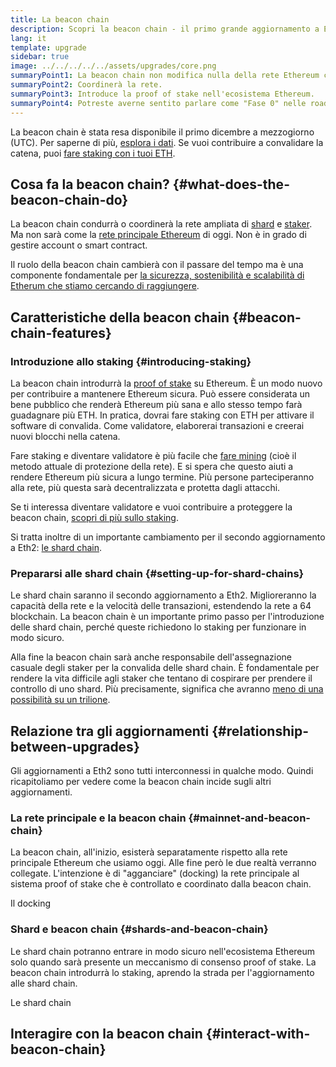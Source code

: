 ```yaml
---
title: La beacon chain
description: Scopri la beacon chain - il primo grande aggiornamento a Eth2 in Ethereum.
lang: it
template: upgrade
sidebar: true
image: ../../../../../assets/upgrades/core.png
summaryPoint1: La beacon chain non modifica nulla della rete Ethereum che usiamo oggi.
summaryPoint2: Coordinerà la rete.
summaryPoint3: Introduce la proof of stake nell'ecosistema Ethereum.
summaryPoint4: Potreste averne sentito parlare come "Fase 0" nelle roadmap tecniche.
---
```


<UpgradeStatus isShipped date="Spedito!">
    La beacon chain è stata resa disponibile il primo dicembre a mezzogiorno (UTC). Per saperne di più, <a href="https://beaconscan.com/">esplora i dati</a>. Se vuoi contribuire a convalidare la catena, puoi <a href="/staking/">fare staking con i tuoi ETH</a>.
</UpgradeStatus>

## Cosa fa la beacon chain? {#what-does-the-beacon-chain-do}

La beacon chain condurrà o coordinerà la rete ampliata di [shard](/upgrades/shard-chains/) e [staker](/staking/). Ma non sarà come la [rete principale Ethereum](/glossary/#mainnet) di oggi. Non è in grado di gestire account o smart contract.

Il ruolo della beacon chain cambierà con il passare del tempo ma è una componente fondamentale per [la sicurezza, sostenibilità e scalabilità di Etherum che stiamo cercando di raggiungere](/vision/).

## Caratteristiche della beacon chain {#beacon-chain-features}

### Introduzione allo staking {#introducing-staking}

La beacon chain introdurrà la [proof of stake](/developers/docs/consensus-mechanisms/pos/) su Ethereum. È un modo nuovo per contribuire a mantenere Ethereum sicura. Può essere considerata un bene pubblico che renderà Ethereum più sana e allo stesso tempo farà guadagnare più ETH. In pratica, dovrai fare staking con ETH per attivare il software di convalida. Come validatore, elaborerai transazioni e creerai nuovi blocchi nella catena.

Fare staking e diventare validatore è più facile che [fare mining](/developers/docs/mining/) (cioè il metodo attuale di protezione della rete). E si spera che questo aiuti a rendere Ethereum più sicura a lungo termine. Più persone parteciperanno alla rete, più questa sarà decentralizzata e protetta dagli attacchi.

<InfoBanner emoji=":money_bag:">
Se ti interessa diventare validatore e vuoi contribuire a proteggere la beacon chain, <a href="/staking/">scopri di più sullo staking</a>.
</InfoBanner>

Si tratta inoltre di un importante cambiamento per il secondo aggiornamento a Eth2: [le shard chain](/upgrades/shard-chains/).

### Prepararsi alle shard chain {#setting-up-for-shard-chains}

Le shard chain saranno il secondo aggiornamento a Eth2. Miglioreranno la capacità della rete e la velocità delle transazioni, estendendo la rete a 64 blockchain. La beacon chain è un importante primo passo per l'introduzione delle shard chain, perché queste richiedono lo staking per funzionare in modo sicuro.

Alla fine la beacon chain sarà anche responsabile dell'assegnazione casuale degli staker per la convalida delle shard chain. È fondamentale per rendere la vita difficile agli staker che tentano di cospirare per prendere il controllo di uno shard. Più precisamente, significa che avranno [meno di una possibilità su un trilione](https://medium.com/@chihchengliang/minimum-committee-size-explained-67047111fa20).

## Relazione tra gli aggiornamenti {#relationship-between-upgrades}

Gli aggiornamenti a Eth2 sono tutti interconnessi in qualche modo. Quindi ricapitoliamo per vedere come la beacon chain incide sugli altri aggiornamenti.

### La rete principale e la beacon chain {#mainnet-and-beacon-chain}

La beacon chain, all'inizio, esisterà separatamente rispetto alla rete principale Ethereum che usiamo oggi. Alle fine però le due realtà verranno collegate. L'intenzione è di "agganciare" (docking) la rete principale al sistema proof of stake che è controllato e coordinato dalla beacon chain.

<ButtonLink to="/upgrades/merge/">Il docking</ButtonLink>

### Shard e beacon chain {#shards-and-beacon-chain}

Le shard chain potranno entrare in modo sicuro nell'ecosistema Ethereum solo quando sarà presente un meccanismo di consenso proof of stake. La beacon chain introdurrà lo staking, aprendo la strada per l'aggiornamento alle shard chain.

<ButtonLink to="/upgrades/shard-chains/">Le shard chain</ButtonLink>

<Divider />

## Interagire con la beacon chain {#interact-with-beacon-chain}

<Eth2BeaconChainActions />
